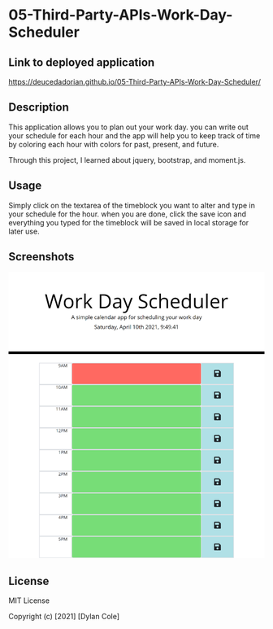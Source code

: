 # 05-Third-Party-APIs-Work-Day-Scheduler

## Link to deployed application

https://deucedadorian.github.io/05-Third-Party-APIs-Work-Day-Scheduler/

## Description

This application allows you to plan out your work day. you can write out your schedule for each hour and the app will help you to keep track of time by coloring each hour with colors for past, present, and future. 

Through this project, I learned about jquery, bootstrap, and moment.js.

## Usage

Simply click on the textarea of the timeblock you want to alter and type in your schedule for the hour. when you are done, click the save icon and everything you typed for the timeblock will be saved in local storage for later use.

## Screenshots

![Screenshot of deployed app](assets/images/_C__Users_Dylan_repos_Homework_05-Third-Party-APIs-Work-Day-Scheduler_index.html.png)

## License

MIT License

Copyright (c) [2021] [Dylan Cole]
